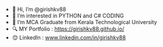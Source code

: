 - 👋 Hi, I’m @girishkv88
- 👀 I’m interested in PYTHON and C# CODING
- 🌱 I’m  MCA Graduate from Kerala Technological University
- 🔍 MY Portfolio : https://girishkv88.github.io/
- 😊 LinkedIn :  www.linkedin.com/in/girishkv88



